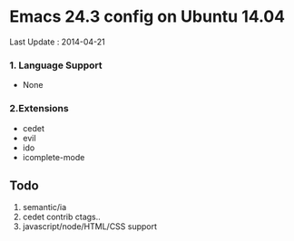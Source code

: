 # Emacs 24.3 config on Ubuntu 14.04
Last Update : 2014-04-21

### 1. Language Support
* None

### 2.Extensions
- cedet
- evil
- ido
- icomplete-mode

## Todo
1. semantic/ia
2. cedet contrib ctags..
3. javascript/node/HTML/CSS support


 
